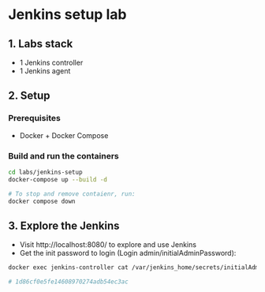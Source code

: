 # Jenkins setup lab

## 1. Labs stack

- 1 Jenkins controller
- 1 Jenkins agent

## 2. Setup

### Prerequisites

- Docker + Docker Compose

### Build and run the containers

```bash
cd labs/jenkins-setup
docker-compose up --build -d

# To stop and remove contaienr, run:
docker compose down
```

## 3. Explore the Jenkins

- Visit http://localhost:8080/ to explore and use Jenkins
- Get the init password to login (Login admin/initialAdminPassword):

```bash
docker exec jenkins-controller cat /var/jenkins_home/secrets/initialAdminPassword

# 1d86cf0e5fe14608970274adb54ec3ac
```
